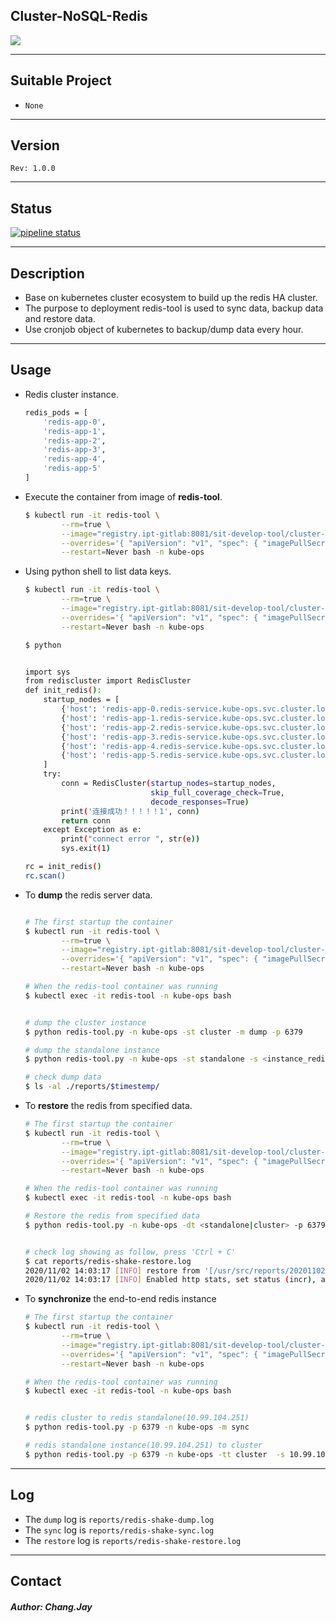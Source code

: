 ## Cluster-NoSQL-Redis

[![](https://encrypted-tbn0.gstatic.com/images?q=tbn%3AANd9GcSDvmr8Rzm_79Sh5Ph1Lm_g9xu6KnaBn0y-1A&usqp=CAU)](#Cluster-NoSQL-Redis)

---

## Suitable Project

   - `None`

---

## Version

`Rev: 1.0.0`

---

## Status

[![pipeline status](http://ipt-gitlab.ies.inventec:8081/SIT-develop-tool/cluster-nosql-redis/badges/master/pipeline.svg)](http://ipt-gitlab.ies.inventec:8081/SIT-develop-tool/cluster-nosql-redis/-/commits/master)


---

## Description

  - Base on kubernetes cluster ecosystem to build up the redis HA cluster.
  - The purpose to deployment redis-tool is used to sync data, backup data and restore data.
  - Use cronjob object of kubernetes to backup/dump data every hour.


---

## Usage

  - Redis cluster instance.


    ```bash
    redis_pods = [
        'redis-app-0',
        'redis-app-1',
        'redis-app-2',
        'redis-app-3',
        'redis-app-4',
        'redis-app-5'
    ]
    ```

  - Execute the container from image of **redis-tool**.


    ```bash
    $ kubectl run -it redis-tool \
            --rm=true \
            --image="registry.ipt-gitlab:8081/sit-develop-tool/cluster-nosql-redis/redis-tool:$VERSION" \
            --overrides='{ "apiVersion": "v1", "spec": { "imagePullSecrets": [{"name": "gitlab-registry"}] } }' \
            --restart=Never bash -n kube-ops
    ```

  - Using python shell to list data keys.


    ```bash
    $ kubectl run -it redis-tool \
            --rm=true \
            --image="registry.ipt-gitlab:8081/sit-develop-tool/cluster-nosql-redis/redis-tool:$VERSION" \
            --overrides='{ "apiVersion": "v1", "spec": { "imagePullSecrets": [{"name": "gitlab-registry"}] } }' \
            --restart=Never bash -n kube-ops

    $ python


    import sys
    from rediscluster import RedisCluster
    def init_redis():
        startup_nodes = [
            {'host': 'redis-app-0.redis-service.kube-ops.svc.cluster.local', 'port': 6379},
            {'host': 'redis-app-1.redis-service.kube-ops.svc.cluster.local', 'port': 6379},
            {'host': 'redis-app-2.redis-service.kube-ops.svc.cluster.local', 'port': 6379},
            {'host': 'redis-app-3.redis-service.kube-ops.svc.cluster.local', 'port': 6379},
            {'host': 'redis-app-4.redis-service.kube-ops.svc.cluster.local', 'port': 6379},
            {'host': 'redis-app-5.redis-service.kube-ops.svc.cluster.local', 'port': 6379}
        ]
        try:
            conn = RedisCluster(startup_nodes=startup_nodes,
                                skip_full_coverage_check=True,
                                decode_responses=True)
            print('连接成功！！！！！1', conn)
            return conn
        except Exception as e:
            print("connect error ", str(e))
            sys.exit(1)

    rc = init_redis()
    rc.scan()
    ```

  - To **dump** the redis server data.


    ```bash

    # The first startup the container
    $ kubectl run -it redis-tool \
            --rm=true \
            --image="registry.ipt-gitlab:8081/sit-develop-tool/cluster-nosql-redis/redis-tool:$VERSION" \
            --overrides='{ "apiVersion": "v1", "spec": { "imagePullSecrets": [{"name": "gitlab-registry"}] } }' \
            --restart=Never bash -n kube-ops

    # When the redis-tool container was running
    $ kubectl exec -it redis-tool -n kube-ops bash


    # dump the cluster instance
    $ python redis-tool.py -n kube-ops -st cluster -m dump -p 6379

    # dump the standalone instance
    $ python redis-tool.py -n kube-ops -st standalone -s <instance_redis_ip> -m dump -p 6379

    # check dump data
    $ ls -al ./reports/$timestemp/
    ```

  - To **restore** the redis from specified data.


    ```bash
    # The first startup the container
    $ kubectl run -it redis-tool \
            --rm=true \
            --image="registry.ipt-gitlab:8081/sit-develop-tool/cluster-nosql-redis/redis-tool:$VERSION" \
            --overrides='{ "apiVersion": "v1", "spec": { "imagePullSecrets": [{"name": "gitlab-registry"}] } }' \
            --restart=Never bash -n kube-ops

    # When the redis-tool container was running
    $ kubectl exec -it redis-tool -n kube-ops bash

    # Restore the redis from specified data
    $ python redis-tool.py -n kube-ops -dt <standalone|cluster> -p 6379 -d <cluster_ignore|10.99.104.251> -m restore -rdir /usr/src/reports/$timestemp


    # check log showing as follow, press 'Ctrl + C'
    $ cat reports/redis-shake-restore.log
    2020/11/02 14:03:17 [INFO] restore from '[/usr/src/reports/20201102140026/dump-20201102140026.0 /usr/src/reports/20201102140026/dump-20201102140026.1 /usr/src/reports/20201102140026/dump-20201102140026.2]' to '[10.99.104.251:6379]' done
    2020/11/02 14:03:17 [INFO] Enabled http stats, set status (incr), and wait forever.
    ```


  - To **synchronize** the end-to-end redis instance


    ```bash
    # The first startup the container
    $ kubectl run -it redis-tool \
            --rm=true \
            --image="registry.ipt-gitlab:8081/sit-develop-tool/cluster-nosql-redis/redis-tool:$VERSION" \
            --overrides='{ "apiVersion": "v1", "spec": { "imagePullSecrets": [{"name": "gitlab-registry"}] } }' \
            --restart=Never bash -n kube-ops

    # When the redis-tool container was running
    $ kubectl exec -it redis-tool -n kube-ops bash


    # redis cluster to redis standalone(10.99.104.251)
    $ python redis-tool.py -p 6379 -n kube-ops -m sync

    # redis standalone instance(10.99.104.251) to cluster
    $ python redis-tool.py -p 6379 -n kube-ops -tt cluster  -s 10.99.104.251 -st standalone -m sync
    ```

---

## Log

  - The `dump` log is `reports/redis-shake-dump.log`
  - The `sync` log is `reports/redis-shake-sync.log`
  - The `restore` log is `reports/redis-shake-restore.log`

---

## Contact
##### Author: Chang.Jay
